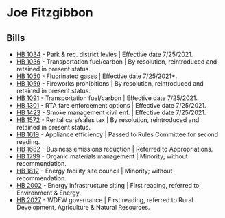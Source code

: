 # Joe Fitzgibbon
## Bills
* [HB 1034](/bill/2021-22/hb/1034/) - Park & rec. district levies | Effective date 7/25/2021.
* [HB 1036](/bill/2021-22/hb/1036/) - Transportation fuel/carbon | By resolution, reintroduced and retained in present status.
* [HB 1050](/bill/2021-22/hb/1050/) - Fluorinated gases | Effective date 7/25/2021*.
* [HB 1059](/bill/2021-22/hb/1059/) - Fireworks prohibitions | By resolution, reintroduced and retained in present status.
* [HB 1091](/bill/2021-22/hb/1091/) - Transportation fuel/carbon | Effective date 7/25/2021.
* [HB 1301](/bill/2021-22/hb/1301/) - RTA fare enforcement options | Effective date 7/25/2021.
* [HB 1423](/bill/2021-22/hb/1423/) - Smoke management civil enf. | Effective date 7/25/2021.
* [HB 1572](/bill/2021-22/hb/1572/) - Rental cars/sales tax | By resolution, reintroduced and retained in present status.
* [HB 1619](/bill/2021-22/hb/1619/) - Appliance efficiency | Passed to Rules Committee for second reading.
* [HB 1682](/bill/2021-22/hb/1682/) - Business emissions reduction | Referred to Appropriations.
* [HB 1799](/bill/2021-22/hb/1799/) - Organic materials management | Minority; without recommendation.
* [HB 1812](/bill/2021-22/hb/1812/) - Energy facility site council | Minority; without recommendation.
* [HB 2002](/bill/2021-22/hb/2002/) - Energy infrastructure siting | First reading, referred to Environment & Energy.
* [HB 2027](/bill/2021-22/hb/2027/) - WDFW governance | First reading, referred to Rural Development, Agriculture & Natural Resources.
